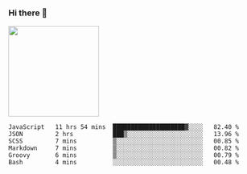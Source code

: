 ### Hi there 👋

<!--
**hwolf0610/hwolf0610** is a ✨ _special_ ✨ repository because its `README.md` (this file) appears on your GitHub profile.

Here are some ideas to get you started:

- 🔭 I’m currently working on ...
- 🌱 I’m currently learning ...
- 👯 I’m looking to collaborate on ...
- 🤔 I’m looking for help with ...
- 💬 Ask me about ...
- 📫 How to reach me: ...
- 😄 Pronouns: ...
- ⚡ Fun fact: ...
-->

<img height="180em" src="https://github-readme-stats.vercel.app/api?username=hwolf0610&show_icons=true&hide_border=true&&count_private=true&include_all_commits=true" />


<!--START_SECTION:waka-->

```text
JavaScript   11 hrs 54 mins  ████████████████████▓░░░░   82.40 %
JSON         2 hrs           ███▒░░░░░░░░░░░░░░░░░░░░░   13.96 %
SCSS         7 mins          ▒░░░░░░░░░░░░░░░░░░░░░░░░   00.85 %
Markdown     7 mins          ▒░░░░░░░░░░░░░░░░░░░░░░░░   00.82 %
Groovy       6 mins          ▒░░░░░░░░░░░░░░░░░░░░░░░░   00.79 %
Bash         4 mins          ░░░░░░░░░░░░░░░░░░░░░░░░░   00.48 %
```

<!--END_SECTION:waka-->
